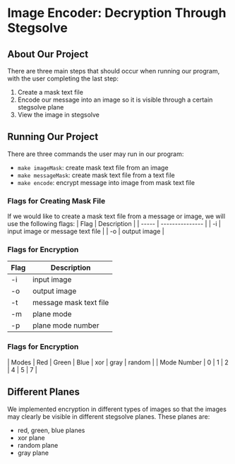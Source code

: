 # Image Encoder: Decryption Through Stegsolve

## About Our Project
There are three main steps that should occur when running our program, with the user completing the last step: 
1. Create a mask text file
2. Encode our message into an image so it is visible through a certain stegsolve plane
3. View the image in stegsolve

## Running Our Project
There are three commands the user may run in our program: 
- `make imageMask`: create mask text file from an image
- `make messageMask`: create mask text file from a text file
- `make encode`: encrypt message into image from mask text file

### Flags for Creating Mask File 
If we would like to create a mask text file from a message or image, we will use the following flags: 
| Flag | Description |
| ----- | --------------- |
| -i | input image or message text file |
| -o | output image | 

### Flags for Encryption
| Flag | Description |
| ----- | --------------- |
| -i | input image |
| -o | output image |
| -t | message mask text file |
| -m | plane mode |
| -p | plane mode number |

### Flags for Encryption
| Modes | Red | Green | Blue | xor | gray | random |
| Mode Number | 0 | 1 | 2 | 4 | 5 | 7 |

## Different Planes
We implemented encryption in different types of images so that the images may clearly be visible in different stegsolve planes. These planes are: 
- red, green, blue planes
- xor plane
- random plane
- gray plane